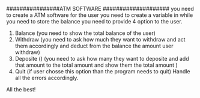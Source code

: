 ################ATM SOFTWARE ####################
   you need to create a ATM software for the user 
you need to create a variable in while you need to store the balance 
you need to provide 4 option to the user. 
1) Balance (you need to show the total balance of the user)
2) Withdraw (you need to ask how much they want to withdraw and act them accordingly and deduct from the balance the amount user withdraw)
3) Deposite () (you need to ask how many they want to deposite and add that amount to the total amount and show them the total amount )
4) Quit (if user chosse this option than the program needs to quit)
Handle all the errors accordingly.

All the best!
